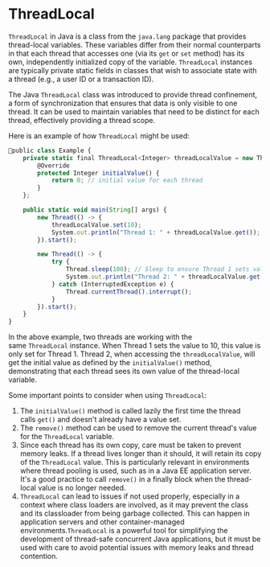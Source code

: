 # ThreadLocal

`ThreadLocal` in Java is a class from the `java.lang` package that provides thread-local variables. These variables differ from their normal counterparts in that each thread that accesses one (via its `get` or `set` method) has its own, independently initialized copy of the variable. `ThreadLocal` instances are typically private static fields in classes that wish to associate state with a thread (e.g., a user ID or a transaction ID).

The Java `ThreadLocal` class was introduced to provide thread confinement, a form of synchronization that ensures that data is only visible to one thread. It can be used to maintain variables that need to be distinct for each thread, effectively providing a thread scope.

Here is an example of how `ThreadLocal` might be used:

```jsx
public class Example {
    private static final ThreadLocal<Integer> threadLocalValue = new ThreadLocal<Integer>() {
        @Override
        protected Integer initialValue() {
            return 0; // initial value for each thread
        }
    };

    public static void main(String[] args) {
        new Thread(() -> {
            threadLocalValue.set(10);
            System.out.println("Thread 1: " + threadLocalValue.get());
        }).start();

        new Thread(() -> {
            try {
                Thread.sleep(100); // Sleep to ensure Thread 1 sets value first
                System.out.println("Thread 2: " + threadLocalValue.get()); // Will print initial value
            } catch (InterruptedException e) {
                Thread.currentThread().interrupt();
            }
        }).start();
    }
}

```

In the above example, two threads are working with the same `ThreadLocal` instance. When Thread 1 sets the value to 10, this value is only set for Thread 1. Thread 2, when accessing the `threadLocalValue`, will get the initial value as defined by the `initialValue()` method, demonstrating that each thread sees its own value of the thread-local variable.

Some important points to consider when using `ThreadLocal`:

1. The `initialValue()` method is called lazily the first time the thread calls `get()` and doesn't already have a value set.
2. The `remove()` method can be used to remove the current thread's value for the `ThreadLocal` variable.
3. Since each thread has its own copy, care must be taken to prevent memory leaks. If a thread lives longer than it should, it will retain its copy of the `ThreadLocal` value. This is particularly relevant in environments where thread pooling is used, such as in a Java EE application server. It's a good practice to call `remove()` in a finally block when the thread-local value is no longer needed.
4. `ThreadLocal` can lead to issues if not used properly, especially in a context where class loaders are involved, as it may prevent the class and its classloader from being garbage collected. This can happen in application servers and other container-managed environments.`ThreadLocal` is a powerful tool for simplifying the development of thread-safe concurrent Java applications, but it must be used with care to avoid potential issues with memory leaks and thread contention.